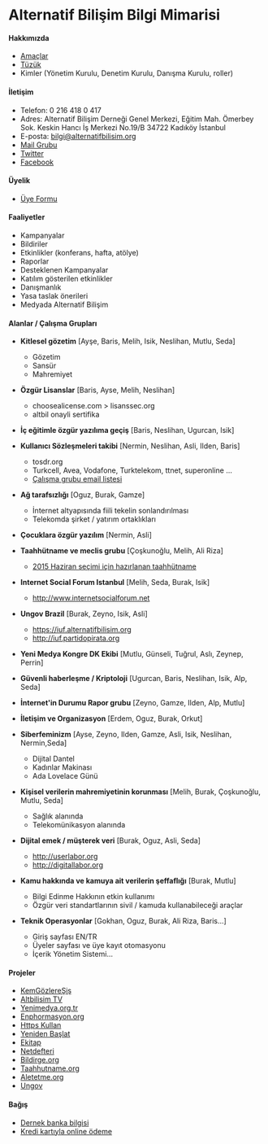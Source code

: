# Alternatif Bilişim Bilgi Mimarisi

#### Hakkımızda
  - [Amaçlar](https://www.alternatifbilisim.org/wiki/Ama%C3%A7lar)
  - [Tüzük](https://www.alternatifbilisim.org/wiki/Alternatif_Bili%C5%9Fim_Derne%C4%9Fi_T%C3%BCz%C3%BC%C4%9F%C3%BC)
  - Kimler (Yönetim Kurulu, Denetim Kurulu, Danışma Kurulu, roller)

#### İletişim
  - Telefon: 0 216 418 0 417
  - Adres: Alternatif Bilişim Derneği Genel Merkezi, Eğitim Mah. Ömerbey Sok. Keskin Hancı İş Merkezi No.19/B 34722 Kadıköy İstanbul
  - E-posta: bilgi@alternatifbilisim.org
  - [Mail Grubu](http://liste.alternatifbilisim.org/listinfo/ab)
  - [Twitter](https://twitter.com/altbilisim)
  - [Facebook](https://www.facebook.com/AltBilisim)

#### Üyelik
  - [Üye Formu](https://alternatifbilisim.org/files/uyelik_formu.pdf)

#### Faaliyetler
  - Kampanyalar
  - Bildiriler
  - Etkinlikler (konferans, hafta, atölye)
  - Raporlar
  - Desteklenen Kampanyalar
  - Katılım gösterilen etkinlikler
  - Danışmanlık
  - Yasa taslak önerileri
  - Medyada Alternatif Bilişim

#### Alanlar / Çalışma Grupları
  - **Kitlesel gözetim** [Ayşe, Baris, Melih, Isik, Neslihan, Mutlu, Seda]
    - Gözetim
    - Sansür
    - Mahremiyet

  - **Özgür Lisanslar** [Baris, Ayse, Melih, Neslihan]
    - choosealicense.com > lisanssec.org
    - altbil onayli sertifika

  - **İç eğitimle özgür yazılıma geçiş** [Baris, Neslihan, Ugurcan, Isik]

  - **Kullanıcı Sözleşmeleri takibi** [Nermin, Neslihan, Asli, Ilden, Baris]
    - tosdr.org
    - Turkcell, Avea, Vodafone, Turktelekom, ttnet, superonline ...
    - [Çalışma grubu email listesi](https://liste.alternatifbilisim.org/listinfo/tosdr-tr)

  - **Ağ tarafsızlığı** [Oguz, Burak, Gamze]
    - İnternet altyapısında fiili tekelin sonlandırılması
    - Telekomda şirket / yatırım ortaklıkları

  - **Çocuklara özgür yazılım** [Nermin, Asli]

  - **Taahhütname ve meclis grubu** [Çoşkunoğlu, Melih, Ali Riza]
    - [2015 Haziran seçimi için hazırlanan taahhütname](https://github.com/AlternatifBilisim/altbil/blob/master/taahhutname.md)

  - **Internet Social Forum Istanbul** [Melih, Seda, Burak, Isik]
    - http://www.internetsocialforum.net

  - **Ungov Brazil** [Burak, Zeyno, Isik, Asli]
    - https://iuf.alternatifbilisim.org
    - http://iuf.partidopirata.org

  - **Yeni Medya Kongre DK Ekibi** [Mutlu, Günseli, Tuğrul, Aslı, Zeynep, Perrin]

  - **Güvenli haberleşme / Kriptoloji** [Ugurcan, Baris, Neslihan, Isik, Alp, Seda]

  - **İnternet'in Durumu Rapor grubu** [Zeyno, Gamze, Ilden, Alp, Mutlu]

  - **İletişim ve Organizasyon** [Erdem, Oguz, Burak, Orkut]

  - **Siberfeminizm** [Ayse, Zeyno, Ilden, Gamze, Asli, Isik, Neslihan, Nermin,Seda]
    - Dijital Dantel
    - Kadınlar Makinası
    - Ada Lovelace Günü

  - **Kişisel verilerin mahremiyetinin korunması** [Melih, Burak, Çoşkunoğlu, Mutlu, Seda]
    - Sağlık alanında
    - Telekomünikasyon alanında

  - **Dijital emek / müşterek veri** [Burak, Oguz, Asli, Seda]
    - http://userlabor.org
    - http://digitallabor.org

  - **Kamu hakkında ve kamuya ait verilerin şeffaflığı** [Burak, Mutlu]
    - Bilgi Edinme Hakkının etkin kullanımı
    - Özgür veri standartlarının sivil / kamuda kullanabileceği araçlar

  - **Teknik Operasyonlar** [Gokhan, Oguz, Burak, Ali Riza, Baris...]
    - Giriş sayfası EN/TR
    - Üyeler sayfası ve üye kayıt otomasyonu
    - İçerik Yönetim Sistemi...


#### Projeler
  - [KemGözlereŞiş](https://kemgozleresis.org.tr)
  - [Altbilisim TV](tv.alternatifbilsim.org)
  - [Yenimedya.org.tr](http://yenimedya.org.tr)
  - [Enphormasyon.org](http://enphormasyon.org)
  - [Https Kullan](https://httpskullan.org)
  - [Yeniden Başlat](https://yenidenbaslat.org)
  - [Ekitap](http://ekitap.alternatifbilsim.org)
  - [Netdefteri](netdefteri.alternatifbilisim.org)
  - [Bildirge.org](http://bildirge.org)
  - [Taahhutname.org](#)
  - [Aletetme.org](http://aletetme.org)
  - [Ungov](https://iuf.alternatifbilsim.org)

#### Bağış
  - [Dernek banka bilgisi](https://www.alternatifbilisim.org/wiki/Banka_Hesap_Bilgileri)
  - [Kredi kartıyla online ödeme](https://odeme.alternatifbilisim.org/)
